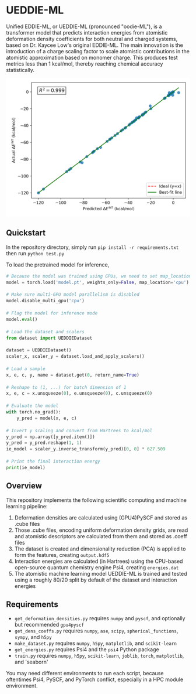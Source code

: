 # UEDDIE-ML
Unified EDDIE-ML, or UEDDIE-ML (pronounced "oodie-ML"), is a transformer model that predicts interaction energies from atomistic deformation density coefficients for both neutral and charged systems, based on Dr. Kaycee Low's original EDDIE-ML. The main innovation is the introduction of a charge scaling factor to scale atomistic contributions in the atomistic approximation based on monomer charge. This produces test metrics less than 1 kcal/mol, thereby reaching chemical accuracy statistically. 

![UEDDIE-ML results scatterplot showing the actual vs. the predicted interaction energy in kcal/mol on the test set. The best-fit line is nearly linear with an R^2 value of 0.999.](test_results.png "UEDDIE-ML test results")

## Quickstart
In the repository directory, simply run `pip install -r requirements.txt` then run `python test.py`

To load the pretrained model for inference,
```python
# Because the model was trained using GPUs, we need to set map_location to cpu
model = torch.load('model.pt', weights_only=False, map_location='cpu')

# Make sure multi-GPU model parallelism is disabled 
model.disable_multi_gpu('cpu')

# Flag the model for inference mode 
model.eval()

# Load the dataset and scalers
from dataset import UEDDIEDataset

dataset = UEDDIEDataset()
scaler_x, scaler_y = dataset.load_and_apply_scalers()

# Load a sample 
x, e, c, y, name = dataset.get(0, return_name=True)

# Reshape to (1, ...) for batch dimension of 1 
x, e, c = x.unsqueeze(0), e.unsqueeze(0), c.unsqueeze(0)

# Evaluate the model
with torch.no_grad():
    y_pred = model(x, e, c)

# Invert y scaling and convert from Hartrees to kcal/mol 
y_pred = np.array([y_pred.item()])
y_pred = y_pred.reshape(1, 1)
ie_model = scaler_y.inverse_transform(y_pred)[0, 0] * 627.509

# Print the final interaction energy
print(ie_model)
```

## Overview
This repository implements the following scientific computing and machine learning pipeline:
1. Deformation densities are calculated using (GPU4)PySCF and stored as .cube files
2. Those .cube files, encoding uniform deformation density grids, are read and atomistic descriptors are calculated from them and stored as .coeff files
3. The dataset is created and dimensionality reduction (PCA) is applied to form the features, creating `output.hdf5`
4. Interaction energies are calculated (in Hartrees) using the CPU-based open-source quantum chemistry engine Psi4, creating `energies.dat`
5. The atomistic machine learning model UEDDIE-ML is trained and tested using a roughly 80/20 split  by default of the dataset and interaction energies 

## Requirements
- `get_deformation_densities.py` requires `numpy` and `pyscf`, and optionally but recommended `gpu4pyscf` 
- `get_dens_coeffs.py` requires `numpy`, `ase`, `scipy`, `spherical_functions`, `sympy`, and `h5py`
- `make_dataset.py` requires `numpy`, `h5py`, `matplotlib`, and `scikit-learn`
- `get_energies.py` requires Psi4 and the `psi4` Python package
- `train.py` requires `numpy`, `h5py`, `scikit-learn`, `joblib`, `torch`, `matplotlib`, and 'seaborn' 

You may need different environments to run each script, because oftentimes Psi4, PySCF, and PyTorch conflict, especially in a HPC module environment.
